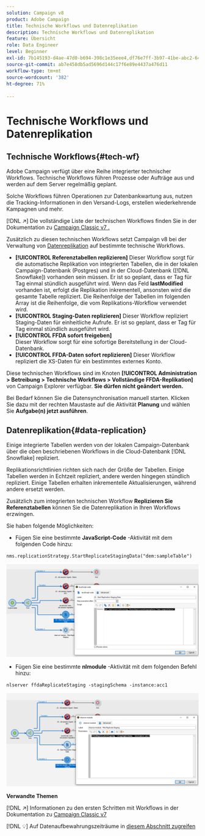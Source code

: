 ```yaml
---
solution: Campaign v8
product: Adobe Campaign
title: Technische Workflows und Datenreplikation
description: Technische Workflows und Datenreplikation
feature: Übersicht
role: Data Engineer
level: Beginner
exl-id: 7b145193-d4ae-47d0-b694-398c1e35eee4,df76e7ff-3b97-41be-abc2-640748680ff3
source-git-commit: ab7e458db5ad5696d144c17f6e89e4437a476d11
workflow-type: tm+mt
source-wordcount: '382'
ht-degree: 71%

---
```


# Technische Workflows und Datenreplikation

## Technische Workflows{#tech-wf}

Adobe Campaign verfügt über eine Reihe integrierter technischer Workflows. Technische Workflows führen Prozesse oder Aufträge aus und werden auf dem Server regelmäßig geplant.

Solche Workflows führen Operationen zur Datenbankwartung aus, nutzen die Tracking-Informationen in den Versand-Logs, erstellen wiederkehrende Kampagnen und mehr.

[!DNL :arrow_upper_right:] Die vollständige Liste der technischen Workflows finden Sie in der Dokumentation zu  [Campaign Classic v7 .](https://experienceleague.adobe.com/docs/campaign-classic/using/automating-with-workflows/advanced-management/about-technical-workflows.html?lang=de)


Zusätzlich zu diesen technischen Workflows setzt Campaign v8 bei der Verwaltung von [Datenreplikation](#data-replication) auf bestimmte technische Workflows.

* **[!UICONTROL Referenztabellen replizieren]**
Dieser Workflow sorgt für die automatische Replikation von integrierten Tabellen, die in der lokalen Campaign-Datenbank (Postgres) und in der Cloud-Datenbank ([!DNL Snowflake]) vorhanden sein müssen. Er ist so geplant, dass er Tag für Tag einmal stündlich ausgeführt wird. Wenn das Feld **lastModified** vorhanden ist, erfolgt die Replikation inkrementell, ansonsten wird die gesamte Tabelle repliziert. Die Reihenfolge der Tabellen im folgenden Array ist die Reihenfolge, die vom Replikations-Workflow verwendet wird.
* **[!UICONTROL Staging-Daten replizieren]**
Dieser Workflow repliziert Staging-Daten für einheitliche Aufrufe. Er ist so geplant, dass er Tag für Tag einmal stündlich ausgeführt wird.
* **[!UICONTROL FFDA sofort freigeben]**\
   Dieser Workflow sorgt für eine sofortige Bereitstellung in der Cloud-Datenbank.
* **[!UICONTROL FFDA-Daten sofort replizieren]**
Dieser Workflow repliziert die XS-Daten für ein bestimmtes externes Konto.

Diese technischen Workflows sind im Knoten **[!UICONTROL Administration > Betreibung > Technische Workflows > Vollständige FFDA-Replikation]** von Campaign Explorer verfügbar. **Sie dürfen nicht geändert werden.**

Bei Bedarf können Sie die Datensynchronisation manuell starten. Klicken Sie dazu mit der rechten Maustaste auf die Aktivität **Planung** und wählen Sie **Aufgabe(n) jetzt ausführen**.

## Datenreplikation{#data-replication}

Einige integrierte Tabellen werden von der lokalen Campaign-Datenbank über die oben beschriebenen Workflows in die Cloud-Datenbank [!DNL Snowflake] repliziert.

Replikationsrichtlinien richten sich nach der Größe der Tabellen. Einige Tabellen werden in Echtzeit repliziert, andere werden hingegen stündlich repliziert. Einige Tabellen erhalten inkrementelle Aktualisierungen, während andere ersetzt werden.

Zusätzlich zum integrierten technischen Workflow **Replizieren Sie Referenztabellen** können Sie die Datenreplikation in Ihren Workflows erzwingen.

Sie haben folgende Möglichkeiten:

* Fügen Sie eine bestimmte **JavaScript-Code** -Aktivität mit dem folgenden Code hinzu:

```
nms.replicationStrategy.StartReplicateStagingData("dem:sampleTable")
```

![](assets/jscode.png)


* Fügen Sie eine bestimmte **nlmodule** -Aktivität mit dem folgenden Befehl hinzu:

```
nlserver ffdaReplicateStaging -stagingSchema -instance:acc1
```

![](assets/nlmodule.png)

**Verwandte Themen**

[!DNL :arrow_upper_right:] Informationen zu den ersten Schritten mit Workflows in der Dokumentation zu  [Campaign Classic v7](https://experienceleague.adobe.com/docs/campaign-classic/using/automating-with-workflows/introduction/about-workflows.html?lang=de#automating-with-workflows)

[!DNL :bulb:] Auf Datenaufbewahrungszeiträume in  [diesem Abschnitt zugreifen](../dev/datamodel-best-practices.md#data-retention)
